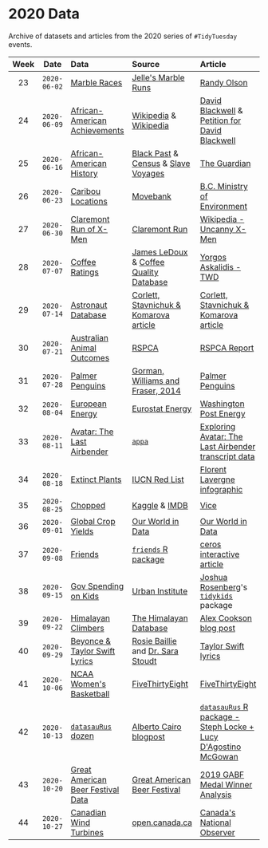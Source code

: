 # 2020 Data

Archive of datasets and articles from the 2020 series of `#TidyTuesday` events.

| Week | Date | Data | Source | Article
| :---: | :---: | :--- | :--- | :---|
| 23 | `2020-06-02` | [Marble Races](https://github.com/rfordatascience/tidytuesday/blob/master/data/2020/2020-06-02/readme.md) | [Jelle's Marble Runs](https://www.youtube.com/channel/UCYJdpnjuSWVOLgGT9fIzL0g)| [Randy Olson](http://www.randalolson.com/2020/05/24/a-data-driven-look-at-marble-racing/) |
| 24 | `2020-06-09` | [African-American Achievements](https://github.com/rfordatascience/tidytuesday/blob/master/data/2020/2020-06-09/readme.md) | [Wikipedia](https://en.wikipedia.org/wiki/List_of_African-American_inventors_and_scientists) & [Wikipedia](https://en.wikipedia.org/wiki/List_of_African-American_firsts) | [David Blackwell](https://www.stltoday.com/news/local/obituaries/david-blackwell-fought-racism-became-world-famous-statistician/article_8ea41058-5f35-5afa-9c3a-007200c5c179.html) & [Petition for David Blackwell](https://www.change.org/p/american-statistical-association-rename-the-fisher-lecture-after-david-blackwell?recruiter=1107887809) |
| 25 | `2020-06-16` | [African-American History](https://github.com/rfordatascience/tidytuesday/blob/master/data/2020/2020-06-16/readme.md) | [Black Past](https://www.blackpast.org/donate/) & [Census](https://www.census.gov/content/dam/Census/library/working-papers/2002/demo/POP-twps0056.pdf) & [Slave Voyages](https://slavevoyages.org/) | [The Guardian](https://www.theguardian.com/news/2019/aug/15/400-years-since-slavery-timeline) |
| 26 | `2020-06-23` | [Caribou Locations](https://github.com/rfordatascience/tidytuesday/blob/master/data/2020/2020-06-23/readme.md) | [Movebank](https://www.movebank.org/cms/movebank-content/about-movebank) | [B.C. Ministry of Environment](https://www2.gov.bc.ca/assets/gov/environment/plants-animals-and-ecosystems/wildlife-wildlife-habitat/caribou/science_update_final_from_web_jan_2014.pdf)  |
| 27 | `2020-06-30` | [Claremont Run of X-Men](https://github.com/rfordatascience/tidytuesday/blob/master/data/2020/2020-06-30/readme.md) | [Claremont Run](http://www.claremontrun.com/) | [Wikipedia - Uncanny X-Men](https://en.wikipedia.org/wiki/Uncanny_X-Men)  |
| 28 | `2020-07-07` | [Coffee Ratings](https://github.com/rfordatascience/tidytuesday/blob/master/data/2020/2020-07-07/readme.md) | [James LeDoux](https://github.com/jldbc/coffee-quality-database) & [Coffee Quality Database](https://github.com/jldbc/coffee-quality-database)  | [Yorgos Askalidis - TWD](https://towardsdatascience.com/the-data-speak-ethiopia-has-the-best-coffee-91f88ed37e84)  |
| 29 | `2020-07-14` | [Astronaut Database](https://github.com/rfordatascience/tidytuesday/blob/master/data/2020/2020-07-14/readme.md) | [Corlett, Stavnichuk & Komarova article](https://www.sciencedirect.com/science/article/abs/pii/S2214552420300444) | [Corlett, Stavnichuk & Komarova article](https://www.sciencedirect.com/science/article/abs/pii/S2214552420300444) |
| 30 | `2020-07-21` | [Australian Animal Outcomes](https://github.com/rfordatascience/tidytuesday/blob/master/data/2020/2020-07-21/readme.md) | [RSPCA](https://www.rspca.org.au/what-we-do/our-role-caring-animals/annual-statistics) | [RSPCA Report](https://www.rspca.org.au/sites/default/files/RSPCA%20Report%20on%20animal%20outcomes%202018-2019.pdf) |
| 31 | `2020-07-28` | [Palmer Penguins](https://github.com/rfordatascience/tidytuesday/blob/master/data/2020/2020-07-28/readme.md) | [Gorman, Williams and Fraser, 2014](https://doi.org/10.1371/journal.pone.0090081) | [Palmer Penguins](https://allisonhorst.github.io/palmerpenguins/) |
| 32 | `2020-08-04` | [European Energy](https://github.com/rfordatascience/tidytuesday/blob/master/data/2020/2020-08-04/readme.md) | [Eurostat Energy](https://ec.europa.eu/eurostat/statistics-explained/index.php/Electricity_generation_statistics_%E2%80%93_first_results) | [Washington Post Energy](https://www.washingtonpost.com/climate-environment/2020/07/30/biden-calls-100-percent-clean-electricity-by-2035-heres-how-far-we-have-go/?arc404=true&utm_medium=social&utm_source=twitter&utm_campaign=wp_graphics) |
| 33 | `2020-08-11` | [Avatar: The Last Airbender](https://github.com/rfordatascience/tidytuesday/blob/master/data/2020/2020-08-11/readme.md) | [`appa`](https://github.com/averyrobbins1/appa) | [Exploring Avatar: The Last Airbender transcript data](https://www.avery-robbins.com/2020/07/11/avatar-eda/) |
| 34 | `2020-08-18` | [Extinct Plants](https://github.com/rfordatascience/tidytuesday/blob/master/data/2020/2020-08-18/readme.md) | [IUCN Red List](https://www.iucnredlist.org/) | [Florent Lavergne infographic](https://www.behance.net/gallery/98304453/Infographic-Plants-in-Danger) |
| 35 | `2020-08-25` | [Chopped](https://github.com/rfordatascience/tidytuesday/blob/master/data/2020/2020-08-25/readme.md) | [Kaggle](https://www.kaggle.com/jeffreybraun/chopped-10-years-of-episode-data) & [IMDB](https://www.imdb.com/title/tt1353281/episodes?ref_=tt_eps_sn_mr) | [Vice](https://www.vice.com/en_us/article/wj8q39/how-chopped-became-tvs-greatest-cooking-show) |
| 36 | `2020-09-01` | [Global Crop Yields](https://github.com/rfordatascience/tidytuesday/blob/master/data/2020/2020-09-01/readme.md) | [Our World in Data](https://ourworldindata.org/crop-yields) | [Our World in Data](https://ourworldindata.org/crop-yields) |
| 37 | `2020-09-08` | [Friends](https://github.com/rfordatascience/tidytuesday/blob/master/data/2020/2020-09-08/readme.md) | [`friends` R package](https://github.com/EmilHvitfeldt/friends) | [ceros interactive article](https://www.ceros.com/originals/friends-scripts-25th-anniversary-catchphrase-scenes-quotes/) |
| 38 | `2020-09-15` | [Gov Spending on Kids](https://github.com/rfordatascience/tidytuesday/blob/master/data/2020/2020-09-15/readme.md) | [Urban Institute](https://datacatalog.urban.org/dataset/state-state-spending-kids-dataset) | [Joshua Rosenberg](https://twitter.com/jrosenberg6432)'s [`tidykids`](https://jrosen48.github.io/tidykids/index.html) package |
| 39 | `2020-09-22` | [Himalayan Climbers](https://github.com/rfordatascience/tidytuesday/blob/master/data/2020/2020-09-22/readme.md) | [The Himalayan Database](https://www.himalayandatabase.com/) | [Alex Cookson blog post](https://www.alexcookson.com/post/analyzing-himalayan-peaks-first-ascents/) |
| 40 | `2020-09-29` | [Beyonce & Taylor Swift Lyrics](https://github.com/rfordatascience/tidytuesday/blob/master/data/2020/2020-09-29/readme.md) | [Rosie Baillie](https://twitter.com/Rosie_Baillie_) and [Dr. Sara Stoudt](https://twitter.com/sastoudt) | [Taylor Swift lyrics](https://rpubs.com/RosieB/taylorswiftlyricanalysis) |
| 41 | `2020-10-06` | [NCAA Women's Basketball](https://github.com/rfordatascience/tidytuesday/blob/master/data/2020/2020-10-06/readme.md) | [FiveThirtyEight](https://fivethirtyeight.com/features/louisiana-tech-was-the-uconn-of-the-80s/) | [FiveThirtyEight](https://fivethirtyeight.com/features/louisiana-tech-was-the-uconn-of-the-80s/) |
| 42 | `2020-10-13` | [`datasauRus` dozen](https://github.com/rfordatascience/tidytuesday/blob/master/data/2020/2020-10-13/readme.md) | [Alberto Cairo blogpost](http://www.thefunctionalart.com/2016/08/download-datasaurus-never-trust-summary.html) | [`datasauRus` R package - Steph Locke +  Lucy D'Agostino McGowan](https://cran.r-project.org/web/packages/datasauRus/vignettes/Datasaurus.html) |
| 43 | `2020-10-20` | [Great American Beer Festival Data](https://github.com/rfordatascience/tidytuesday/blob/master/data/2020/2020-10-20/readme.md) | [Great American Beer Festival](https://www.greatamericanbeerfestival.com/the-competition/winners/) | [2019 GABF Medal Winner Analysis](https://www.brewersassociation.org/insights/gabf-medal-winners-analyzed-2019-edition/) |
| 44 | `2020-10-27` | [Canadian Wind Turbines](https://github.com/rfordatascience/tidytuesday/blob/master/data/2020/2020-10-27/readme.md) | [open.canada.ca](https://open.canada.ca/data/en/dataset/79fdad93-9025-49ad-ba16-c26d718cc070) | [Canada's National Observer](https://www.nationalobserver.com/2020/10/23/news/wind-turbine-database-canada) |